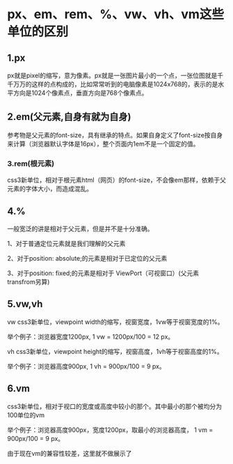 # px、em、rem、%、vw、vh、vm这些单位的区别

## 1.px

px就是pixel的缩写，意为像素。px就是一张图片最小的一个点，一张位图就是千千万万的这样的点构成的，比如常常听到的电脑像素是1024x768的，表示的是水平方向是1024个像素点，垂直方向是768个像素点。

## 2.em(父元素,自身有就为自身)

参考物是父元素的font-size，具有继承的特点。如果自身定义了font-size按自身来计算（浏览器默认字体是16px），整个页面内1em不是一个固定的值。

### 3.rem(根元素)

css3新单位，相对于根元素html（网页）的font-size，不会像em那样，依赖于父元素的字体大小，而造成混乱。

## 4.%

一般宽泛的讲是相对于父元素，但是并不是十分准确。

1、对于普通定位元素就是我们理解的父元素

2、对于position: absolute;的元素是相对于已定位的父元素

3、对于position: fixed;的元素是相对于 ViewPort（可视窗口）(父元素transfrom另算)



## 5.vw,vh

vw css3新单位，viewpoint width的缩写，视窗宽度，1vw等于视窗宽度的1%。

举个例子：浏览器宽度1200px, 1 vw = 1200px/100 = 12 px。

vh css3新单位，viewpoint height的缩写，视窗高度，1vh等于视窗高度的1%。

举个例子：浏览器高度900px, 1 vh = 900px/100 = 9 px。

## 6.vm

css3新单位，相对于视口的宽度或高度中较小的那个。其中最小的那个被均分为100单位的vm

举个例子：浏览器高度900px，宽度1200px，取最小的浏览器高度， 1 vm = 900px/100 = 9 px。

由于现在vm的兼容性较差，这里就不做展示了



